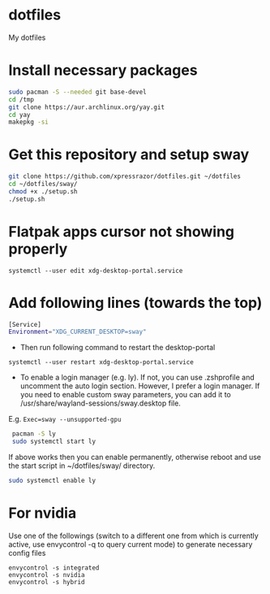 # dotfiles
My dotfiles

# Install necessary packages
```bash
sudo pacman -S --needed git base-devel
cd /tmp
git clone https://aur.archlinux.org/yay.git
cd yay
makepkg -si
```



# Get this repository and setup sway

```bash
git clone https://github.com/xpressrazor/dotfiles.git ~/dotfiles
cd ~/dotfiles/sway/
chmod +x ./setup.sh
./setup.sh
```

# Flatpak apps cursor not showing properly
`systemctl --user edit xdg-desktop-portal.service`

# Add following lines (towards the top)
```bash
[Service]
Environment="XDG_CURRENT_DESKTOP=sway"
```

- Then run following command to restart the desktop-portal

`systemctl --user restart xdg-desktop-portal.service`

- To enable a login manager (e.g. ly). If not, you can use .zshprofile and uncomment the auto login section. However, I prefer a login manager. If you need to enable custom sway parameters, you can add it to /usr/share/wayland-sessions/sway.desktop file.

E.g.
`Exec=sway --unsupported-gpu`

```bash
 pacman -S ly
 sudo systemctl start ly
```

If above works then you can enable permanently, otherwise reboot and use the start script in ~/dotfiles/sway/ directory.
```bash
sudo systemctl enable ly
```

# For nvidia
Use one of the followings (switch to a different one from which is currently active, use envycontrol -q to query current mode) to generate necessary config files 
```
envycontrol -s integrated
envycontrol -s nvidia
envycontrol -s hybrid
```


